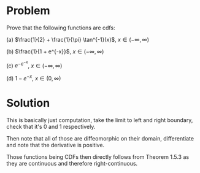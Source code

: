 # Problem
Prove that the following functions are cdfs:

(a) $\frac{1}{2} + \frac{1}{\pi} \tan^{-1}(x)$, $x \in (-\infty, \infty)$

(b) $\frac{1}{1 + e^{-x}}$, $x \in (-\infty, \infty)$

(c) $e^{-e^{-x}}$, $x \in (-\infty, \infty)$

(d) $1 - e^{-x}$, $x \in (0, \infty)$

# Solution
This is basically just computation, take the limit to left and right boundary, check that it's $0$ and $1$ respectively.

Then note that all of those are diffeomorphic on their domain, differentiate and note that the derivative is positive.

Those functions being CDFs then directly follows from Theorem 1.5.3 as they are continuous and therefore right-continuous.
